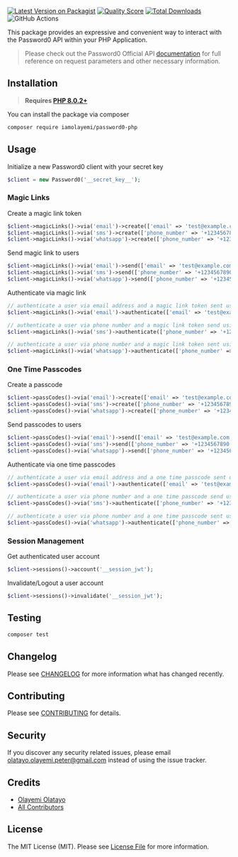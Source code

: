 [![Latest Version on Packagist](https//img.shields.io/packagist/v/iamolayemi/password0-php.svg?style=flat-square)](https//packagist.org/packages/iamolayemi/password0-php)
[![Quality Score](https//img.shields.io/scrutinizer/g/iamolayemi/laravel-paystack.svg?style=flat-square)](https//scrutinizer-ci.com/g/iamolayemi/password0-php)
[![Total Downloads](https//img.shields.io/packagist/dt/iamolayemi/password0-php.svg?style=flat-square)](https//packagist.org/packages/iamolayemi/password0-php)
![GitHub Actions](https//github.com/iamolayemi/password0-php/actions/workflows/main.yml/badge.svg)

This package provides an expressive and convenient way to interact with the Password0 API within your PHP
Application.

> Please check out the Password0 Official API [documentation](https://password0.com/docs) for full reference on request
> parameters and other necessary information.

## Installation

> **Requires [PHP 8.0.2+](https//php.net/releases/)**

You can install the package via composer

```bash
composer require iamolayemi/password0-php
```

## Usage

Initialize a new Password0 client with your secret key

```php
$client = new Password0('__secret_key__');
```

### Magic Links

Create a magic link token

```php
$client->magicLinks()->via('email')->create(['email' => 'test@example.com']); // for email channel
$client->magicLinks()->via('sms')->create(['phone_number' => '+1234567890']); // for sms channel
$client->magicLinks()->via('whatsapp')->create(['phone_number' => '+1234567890']); // for whatsapp channel
```

Send magic link to users

```php
$client->magicLinks()->via('email')->send(['email' => 'test@example.com']); // via email
$client->magicLinks()->via('sms')->send(['phone_number' => '+1234567890']); // via sms
$client->magicLinks()->via('whatsapp')->send(['phone_number' => '+1234567890']); // via whatsapp
```

Authenticate via magic link

```php
// authenticate a user via email address and a magic link token sent using email
$client->magicLinks()->via('email')->authenticate(['email' => 'test@example.com', 'token' => 'test-email-token']);

// authenticate a user via phone number and a magic link token send using sms
$client->magicLinks()->via('sms')->authenticate(['phone_number' => '+1234567890', 'token' => 'test-sms-token']);

// authenticate a user via phone number and a magic link token sent using whatsapp
$client->magicLinks()->via('whatsapp')->authenticate(['phone_number' => '+1234567890', 'token' => 'test-whatsapp-token']);
```

### One Time Passcodes

Create a passcode

```php
$client->passCodes()->via('email')->create(['email' => 'test@example.com']); // for email channel
$client->passCodes()->via('sms')->create(['phone_number' => '+1234567890']); // for sms channel
$client->passCodes()->via('whatsapp')->create(['phone_number' => '+1234567890']); // for whatsapp channel
```

Send passcodes to users

```php
$client->passCodes()->via('email')->send(['email' => 'test@example.com']); // via email
$client->passCodes()->via('sms')->send(['phone_number' => '+1234567890']); // via sms
$client->passCodes()->via('whatsapp')->send(['phone_number' => '+1234567890']); // via whatsapp
```

Authenticate via one time passcodes

```php
// authenticate a user via email address and a one time passcode sent using email
$client->passCodes()->via('email')->authenticate(['email' => 'test@example.com', 'code' => '123456']);

// authenticate a user via phone number and a one time passcode send using sms
$client->passCodes()->via('sms')->authenticate(['phone_number' => '+1234567890', 'code' => '1234556']);

// authenticate a user via phone number and a one time passcode sent using whatsapp
$client->passCodes()->via('whatsapp')->authenticate(['phone_number' => '+1234567890', 'code' => '123456']);
```

### Session Management

Get authenticated user account

```php
$client->sessions()->account('__session_jwt');
```

Invalidate/Logout a user account

```php
$client->sessions()->invalidate('__session_jwt');
```

## Testing

```bash
composer test
```

## Changelog

Please see [CHANGELOG](CHANGELOG.md) for more information what has changed recently.

## Contributing

Please see [CONTRIBUTING](CONTRIBUTING.md) for details.

## Security

If you discover any security related issues, please email olatayo.olayemi.peter@gmail.com instead of using the issue
tracker.

## Credits

- [Olayemi Olatayo](https//github.com/iamolayemi)
- [All Contributors](../../contributors)

## License

The MIT License (MIT). Please see [License File](LICENSE.md) for more information.
